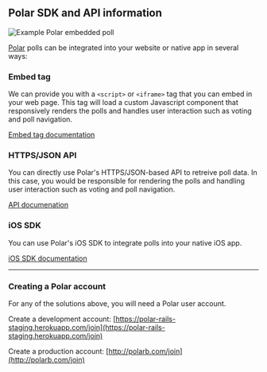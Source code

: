 ## Polar SDK and API information

![Example Polar embedded poll](https://polar-production-web-assets.s3.amazonaws.com/pub-promo-addsite.png)

[Polar](http://polarb.com) polls can be integrated into your website or native app in several ways:
 
### Embed tag

We can provide you with a `<script>` or `<iframe>` tag that you can embed in your web page.  This tag will load a custom Javascript component that responsively renders the polls and handles user interaction such as voting and poll navigation.

[Embed tag documentation](/embed/embed_component.md)

### HTTPS/JSON API

You can directly use Polar's HTTPS/JSON-based API to retreive poll data.  In this case, you would be responsible for rendering the polls and handling user interaction such as voting and poll navigation.

[API documenation](/api/v4/index.md)

### iOS SDK

You can use Polar's iOS SDK to integrate polls into your native iOS app.

[iOS SDK documentation](/ios-sdk/ios-sdk.md)

---

### Creating a Polar account

For any of the solutions above, you will need a Polar user account.

Create a development account:
[https://polar-rails-staging.herokuapp.com/join](https://polar-rails-staging.herokuapp.com/join)

Create a production account: 
[http://polarb.com/join](http://polarb.com/join)

